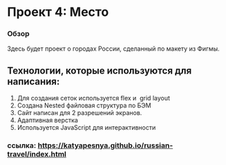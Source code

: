 # Проект 4: Место

### Обзор
Здесь будет проект о городах России, сделанный по макету из Фигмы.

## Технологии, которые используются для написания: 
1. Для создания сеток используется flex и  grid layout
2. Создана Nested файловая структура по БЭМ
3. Сайт написан для 2 разрешений экранов.
4. Адаптивная верстка
5. Используется JavaScript для интерактивности

### ссылка: https://katyapesnya.github.io/russian-travel/index.html
